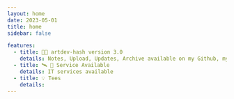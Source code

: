 ```yaml
---
layout: home
date: 2023-05-01
title: home
sidebar: false

features:
  - title: 👨‍💻 artdev-hash version 3.0
    details: Notes, Upload, Updates, Archive available on my Github, my Facebook Page my Youtube and my website
  - title: 🛰️ 🏬 Service Available
    details: IT services available 
  - title: 💡 Tees
    details: 
---
```


